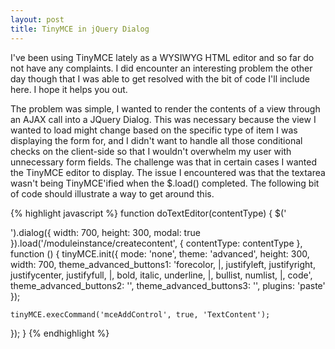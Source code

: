 ```yaml
---
layout: post
title: TinyMCE in jQuery Dialog
---
```


I've been using TinyMCE lately as a WYSIWYG HTML editor and so far do not have any complaints. I did encounter an interesting problem the other day though that I was able to get resolved with the bit of code I'll include here. I hope it helps you out.

The problem was simple, I wanted to render the contents of a view through an AJAX call into a JQuery Dialog. This was necessary because the view I wanted to load might change based on the specific type of item I was displaying the form for, and I didn't want to handle all those conditional checks on the client-side so that I wouldn't overwhelm my user with unnecessary form fields. The challenge was that in certain cases I wanted the TinyMCE editor to display. The issue I encountered was that the textarea wasn't being TinyMCE'ified when the $.load() completed. The following bit of code should illustrate a way to get around this.

{% highlight javascript %}
function doTextEditor(contentType) {
  $('<div />').dialog({ width: 700, height: 300, modal: true }).load('/moduleinstance/createcontent', { contentType: contentType }, function () {
    tinyMCE.init({
      mode: 'none',
      theme: 'advanced',
      height: 300,
      width: 700,
      theme_advanced_buttons1: 'forecolor, |, justifyleft, justifyright, justifycenter, justifyfull, |, bold, italic, underline, |, bullist, numlist, |, code',
      theme_advanced_buttons2: '',
      theme_advanced_buttons3: '',
      plugins: 'paste'
    });

    tinyMCE.execCommand('mceAddControl', true, 'TextContent');
  });
}
{% endhighlight %}